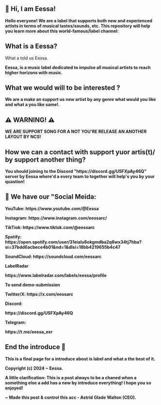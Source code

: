<h2> 👋 Hi, I am Eessa! </h2>

<strong> Hello everyone! We are a label that supports both new and experienced artists in terms of musical tastes/sounds, etc. This repository will help you learn more about this world-famous/label channel: </strong> 

<h2> What is a Eessa? </h2>

<p> What a told us Eessa. </p> <strong> Eessa, is a music label dedicated to impulse all musical artists to reach higher horizons with music. </srtong> 

<h2> What we would will to be interested ? </h2> 

<strong> We are a make an support us new artist by any genre what would you like and what a you like same!. </strong> 

<h2> ⚠️ WARNING! ⚠️</h2> 

<strong> WE ARE SUPPORT SONG FOR A NOT YOU'RE RELEASE AN ANOTHER LAYOUT BY NCS! </strong> 

<h2> How we can a contact with support yuor artis(t)/ by support another thing? </h2>

<p> You should joining to the Discord "https://discord.gg/USFXpAy46Q" server by Eessa where'd a every team to together will help's you by your quastion! </p>


<h2> <strong> 🔗 We have our "Social Meida: </strong> </h2> 

<p> <strong> YouTube: </strong> https://www.youtube.com/@Eessa </p>
<p> <strong> Instagram: </strong> https://www.instagram.com/eessarc/ </p>
<p> <strong> TikTiok: </strong> https://www.tiktok.com/@eessarc </p>
<p> <strong> Spotify: </strong>  https://open.spotify.com/user/31eialu6okgmdba2q6wx34tj7hba?si=37bdd6acbece4b01&nd=1&dlsi=18bb4219655b4c47 </p>
<p> <strong> SoundCloud: </strong>  https://soundcloud.com/eessarc </p>
<p> LabelRadar </p> <strong> https://www.labelradar.com/labels/eessa/profile <p> To send demo-submission </p> </strong>
<p> Twitter/X: <strong> https://x.com/eessarc </strong> </p>
<p> Discord: </p> <strong> https://discord.gg/USFXpAy46Q </strong>
<p> Telegram: </p> <strong> https://t.me/eessa_exr </strong>


<h2> End the introduce 👋 </h2>

<p> This is a final page for a introduce about is label and what a the best of it. </p>


<p> <strong> Copyright (c)  2024 ~ Eessa. </strong> </p> 

<strong> A little clarification: This is a post always to be a chaned when a something else a add has a new by introduce everything! I hope you so enjoyed! </strong> 

<stong> ~  Made this post & control this acc - Astrid Glade Walton (CEO). </strong>



